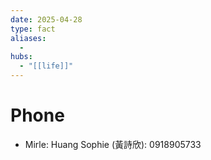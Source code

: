 ```yaml
---
date: 2025-04-28
type: fact
aliases:
  -
hubs:
  - "[[life]]"
---
```


# Phone

- Mirle:
    Huang Sophie (黃詩欣): 0918905733

